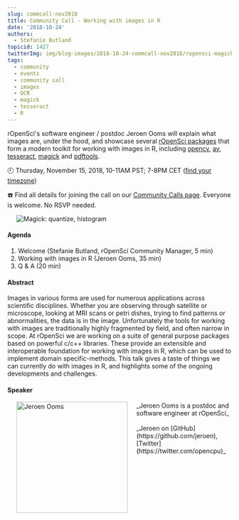 ```yaml
---
slug: commcall-nov2018
title: Community Call - Working with images in R
date: '2018-10-24'
authors:
  - Stefanie Butland
topicid: 1427
twitterImg: img/blog-images/2018-10-24-commcall-nov2018/ropensci-magick.png
tags:
  - community
  - events
  - community call
  - images
  - OCR
  - magick
  - tesseract
  - R
---
```

rOpenSci's software engineer / postdoc Jeroen Ooms will explain what images are, under the hood, and showcase several [rOpenSci packages](/packages/) that form a modern toolkit for working with images in R, including [opencv](https://github.com/ropenscilabs/opencv), [av](https://github.com/ropensci/av), [tesseract](https://github.com/ropensci/tesseract), [magick](https://github.com/ropensci/magick) and [pdftools](https://github.com/ropensci/pdftools).

🕘 Thursday, November 15, 2018, 10-11AM PST; 7-8PM CET ([find your timezone](https://www.timeanddate.com/worldclock/fixedtime.html?msg=rOpenSci+Community+Call+-+Working+with+images+in+R&iso=20181115T10&p1=791&ah=1))

☎️ Find all details for joining the call on our [Community Calls page](https://communitycalls.ropensci.org/#next-call).
Everyone is welcome. No RSVP needed.


<img src="/img/blog-images/2018-10-24-commcall-nov2018/ropensci-magick.png" alt="Magick: quantize, histogram" style="margin: 0px 20px;">


#### Agenda

1. Welcome (Stefanie Butland, rOpenSci Community Manager, 5 min)
2. Working with images in R (Jeroen Ooms, 35 min)
4. Q & A (20 min)

#### Abstract
Images in various forms are used for numerous applications across scientific disciplines. Whether you are observing through satellite or microscope, looking at MRI scans or petri dishes, trying to find patterns or abnormalities, the data is in the image. Unfortunately the tools for working with images are traditionally highly fragmented by field, and often narrow in scope. At rOpenSci we are working on a suite of general purpose packages based on powerful c/c++ libraries. These provide an extensible and interoperable foundation for working with images in R, which can be used to implement domain specific-methods. This talk gives a taste of things we can currently do with images in R, and highlights some of the ongoing developments and challenges.

#### Speaker

<img src="/img/blog-images/2018-10-24-commcall-nov2018/jeroen-ooms.jpg" alt="Jeroen Ooms" style="margin: 0px 20px; width: 250px;" align="left">
_Jeroen Ooms is a postdoc and software engineer at rOpenSci_<br/><br/>
_Jeroen on [GitHub](https://github.com/jeroen), [Twitter](https://twitter.com/opencpu)_
